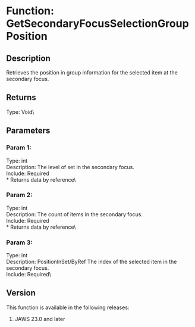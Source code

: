 # Function: GetSecondaryFocusSelectionGroupPosition

## Description

Retrieves the position in group information for the selected item at the
secondary focus.

## Returns

Type: Void\

## Parameters

### Param 1:

Type: int\
Description: The level of set in the secondary focus.\
Include: Required\
\* Returns data by reference\

### Param 2:

Type: int\
Description: The count of items in the secondary focus.\
Include: Required\
\* Returns data by reference\

### Param 3:

Type: int\
Description: PositionInSet/ByRef The index of the selected item in the
secondary focus.\
Include: Required\

## Version

This function is available in the following releases:

1.  JAWS 23.0 and later
